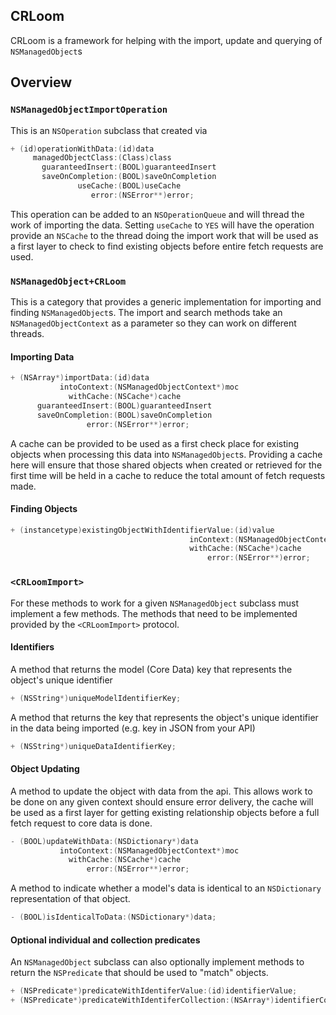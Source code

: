 ## CRLoom

CRLoom is a framework for helping with the import, update and querying of `NSManagedObject`s

## Overview

### `NSManagedObjectImportOperation`
This is an `NSOperation` subclass that created via
```Objective-C
+ (id)operationWithData:(id)data
     managedObjectClass:(Class)class
       guaranteedInsert:(BOOL)guaranteedInsert
       saveOnCompletion:(BOOL)saveOnCompletion
               useCache:(BOOL)useCache
                  error:(NSError**)error;
```
This operation can be added to an `NSOperationQueue` and will thread the work of importing the data. Setting `useCache` to `YES` will have the operation provide an `NSCache` to the thread doing the import work that will be used as a first layer to check to find existing objects before entire fetch requests are used.

### `NSManagedObject+CRLoom`
This is a category that provides a generic implementation for importing and finding `NSManagedObject`s. The import and search methods take an `NSManagedObjectContext` as a parameter so they can work on different threads.

#### Importing Data

```Objective-C
+ (NSArray*)importData:(id)data
           intoContext:(NSManagedObjectContext*)moc
             withCache:(NSCache*)cache
      guaranteedInsert:(BOOL)guaranteedInsert
      saveOnCompletion:(BOOL)saveOnCompletion
                 error:(NSError**)error;
```

A cache can be provided to be used as a first check place for existing objects when processing this data into `NSManagedObject`s. Providing a cache here will ensure that those shared objects when created or retrieved for the first time will be held in a cache to reduce the total amount of fetch requests made.

#### Finding Objects

```Objective-C
+ (instancetype)existingObjectWithIdentifierValue:(id)value
                                        inContext:(NSManagedObjectContext*)moc
                                        withCache:(NSCache*)cache
                                            error:(NSError**)error;
```     
### `<CRLoomImport>`
                                                        
For these methods to work for a given `NSManagedObject` subclass must implement a few methods. The methods that need to be implemented provided by the `<CRLoomImport>` protocol.

#### Identifiers

A method that returns the model (Core Data) key that represents the object's unique identifier
```Objective-C
+ (NSString*)uniqueModelIdentifierKey;
```
A method that returns the key that represents the object's unique identifier in the data being imported (e.g. key in JSON from your API)
```Objective-C
+ (NSString*)uniqueDataIdentifierKey;
```
#### Object Updating
A method to update the object with data from the api. This allows work to be done on any given context should ensure error delivery, the cache will be used as a first layer for getting existing relationship objects before a full fetch request to core data is done.
```Objective-C
- (BOOL)updateWithData:(NSDictionary*)data
           intoContext:(NSManagedObjectContext*)moc
             withCache:(NSCache*)cache
                 error:(NSError**)error;
````

A method to indicate whether a model's data is identical to an `NSDictionary` representation of that object.
```Objective-C
- (BOOL)isIdenticalToData:(NSDictionary*)data;
```
#### Optional individual and collection predicates
An `NSManagedObject` subclass can also optionally implement methods to return the `NSPredicate` that should be used to "match" objects.
```Objective-C
+ (NSPredicate*)predicateWithIdentiferValue:(id)identifierValue;
+ (NSPredicate*)predicateWithIdentiferCollection:(NSArray*)identifierCollection;
```
